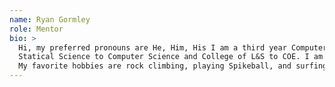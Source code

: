 ```yaml
---
name: Ryan Gormley
role: Mentor
bio: >
  Hi, my preferred pronouns are He, Him, His I am a third year Computer Science major who took this class with Professor Mirza last year. I switched majors and colleges from 
  Statical Science to Computer Science and College of L&S to COE. I am excited to help students learn C++ and programming skills!
  My favorite hobbies are rock climbing, playing Spikeball, and surfing. Say hi!
---
```

